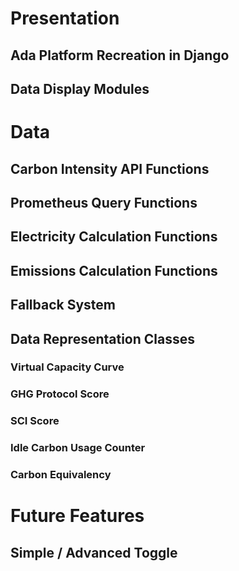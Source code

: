 # Presentation

## Ada Platform Recreation in **Django**

## Data Display Modules





# Data 





## Carbon Intensity API Functions

## Prometheus Query Functions

## Electricity Calculation Functions

## Emissions Calculation Functions

## Fallback System




## Data Representation Classes 

### Virtual Capacity Curve

### GHG Protocol Score

### SCI Score

### Idle Carbon Usage Counter

### Carbon Equivalency 










# Future Features

## Simple / Advanced Toggle